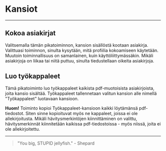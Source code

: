 # Kansiot

---

## Kokoa asiakirjat

Valitsemalla tämän pikatoiminnon, kansion sisällöstä kootaan asiakirja. Valittuasi toiminnon, sinulta kysytään, mitä profiilia kokoamiseen käytetään. Muutoin toiminnallisuus on samanlainen, kuin käyttöliittymässäkin. Mikäli asiakirjoja on liikaa tai niitä puttuu, sinulta tiedustellaan oikeita asiakirjoja.

## Luo työkappaleet

Tämä pikatoiminto luo työkappaleet kaikista pdf-muotoisista asiakirjoista, joita kansio sisältää. Työkappaleet tallennetaan valitun kansion alle nimellä "Työkappaleet" luotavaan kansioon.

**Huom!** Toiminto kopioi Työkappaleet-kansioon kaikki löytämänsä pdf-tiedostot. Siten sinne kopioituvat myös ne kappaleet, joissa ei ole allekirjoitusta. Mikäli hävitysmerkintöjen kiinnittäminen on valittu, hävitysmerkinnät kiinnitetään kaikissa pdf-tiedostoissa - myös niissä, joita ei ole allekirjoitettu.

---

> "You big, STUPID jellyfish." - Shepard
